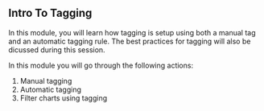 ## Intro To Tagging

In this module, you will learn how tagging is setup using both a manual tag and an automatic tagging rule. The best practices for tagging will also be dicussed during this session.

In this module you will go through the following actions:

1. Manual tagging
1. Automatic tagging
1. Filter charts using tagging

